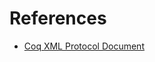 
# References

- [Coq XML Protocol Document](https://github.com/coq/coq/blob/master/dev/doc/xml-protocol.md)

